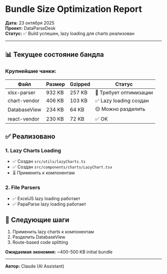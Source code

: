 # Bundle Size Optimization Report

**Дата:** 23 октября 2025  
**Проект:** DataParseDesk  
**Статус:** ✅ Build успешен, lazy loading для charts реализован

---

## 📊 Текущее состояние бандла

### Крупнейшие чанки:

| Файл | Размер | Gzipped | Статус |
|------|--------|---------|--------|
| xlsx-parser | 932 KB | 257 KB | 🔴 Требует оптимизации |
| chart-vendor | 406 KB | 103 KB | ✅ Lazy loading создан |
| DatabaseView | 234 KB | 64 KB | 🟡 Можно разделить |
| react-vendor | 230 KB | 72 KB | ✅ OK |

## ✅ Реализовано

### 1. Lazy Charts Loading
- ✅ Создан `src/utils/lazyCharts.ts`
- ✅ Создан `src/components/charts/LazyChart.tsx`
- ⏳ Применить к компонентам

### 2. File Parsers
- ✅ ExcelJS lazy loading работает
- ✅ PapaParse lazy loading работает

## 🎯 Следующие шаги

1. Применить lazy charts к компонентам
2. Разделить DatabaseView
3. Route-based code splitting

**Ожидаемая экономия:** ~400-500 KB initial bundle

---

**Автор:** Claude (AI Assistant)
